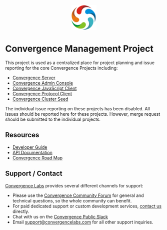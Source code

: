 <div align="center">
  <img  alt="Convergence Logo" height="80" src="assets/logo.png" >
</div>

# Convergence Management Project
This project is used as a centralized place for project planning and issue reporting for the core Convergence Projects including:

* [Convergence Server](https://github.com/convergencelabs/convergence-server/)
* [Convergence Admin Console](https://github.com/convergencelabs/convergence-admin-console/)
* [Convergence JavaScript Client](https://github.com/convergencelabs/convergence-client-javascript)
* [Convergence Protocol Client](https://github.com/convergencelabs/convergence-proto/)
* [Convergence Cluster Seed](https://github.com/convergencelabs/convergence-cluster-seed)

The individual issue reporting on these projects has been disabled. All issues should be reported here for these projects.  However, merge request should be submitted to the individual projects.

## Resources

* [Developer Guide](https://docs.convergence.io/guide/)
* [API Documentation](https://docs.convergence.io/js-api/)
* [Convergence Road Map](https://convergence.io/roadmap/)

## Support / Contact
[Convergence Labs](https://convergencelabs.com) provides several different channels for support:

- Please use the [Convergence Community Forum](https://forum.convergence.io) for general and technical questions, so the whole community can benefit.
- For paid dedicated support or custom development services, [contact us](https://convergence.io/contact-sales/) directly.
- Chat with us on the [Convergence Public Slack](https://slack.convergence.io)
- Email <support@convergencelabs.com> for all other support inquiries.

